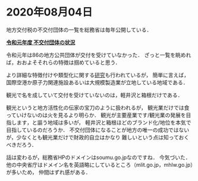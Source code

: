 # 2020年08月04日 


地方交付税の不交付団体の一覧を総務省は毎年公開している．


**[令和元年度 不交付団体の状況](https://www.soumu.go.jp/main_content/000635010.pdf)**


令和元年は86の地方公共団体が交付を受けていなかった．
ざっと一覧を眺めれば，おおよそそれらの特徴は掴めていると思う．



より詳細な特徴付けや類型化に関する[研究](http://repository.seikei.ac.jp/dspace/bitstream/10928/1094/1/hougaku-89_292-257.pdf)も行われているが，
簡単に言えば，国際空港か原子力関連施設あるいは大規模製造業が立地している地域である．


観光で名を成していて交付を受けていないのは，軽井沢と箱根だけである．



観光というと地方活性化の伝家の宝刀のように扱われるが，
観光業だけでは食っていけないのは火を見るより明らか．
観光が主要産業です/観光業の発展を目指します，と謳う地域は多いが，
軽井沢と箱根ほどのブランド化/地位を本気で目指しているのだろうか．
不交付団体になることが地方の唯一の成功ではないが，少なくとも観光業だけで財政的自立はかなり
難しいという点は知っておくべきだろう．




話は変わるが，総務省HPのドメインはsoumu.go.jpなのですね．
今気づいた．他の中央省庁はドメイン名を英語略にしているところ（mlit.go.jp，mhlw.go.jp）が多いため，
仲間はずれ感がある．